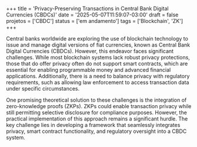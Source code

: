 +++
title = 'Privacy-Preserving Transactions in Central Bank Digital Currencies (CBDCs)'
date = '2025-05-07T11:59:07-03:00'
draft = false
projetos = ['CBDC']
status = ['em andamento']
tags = ['Blockchain', 'ZK']
+++

Central banks worldwide are exploring the use of blockchain technology to issue and manage digital versions of fiat currencies, known as Central Bank Digital Currencies (CBDCs). However, this endeavor faces significant challenges. While most blockchain systems lack robust privacy protections, those that do offer privacy often do not support smart contracts, which are essential for enabling programmable money and advanced financial applications. Additionally, there is a need to balance privacy with regulatory requirements, such as allowing law enforcement to access transaction data under specific circumstances.

One promising theoretical solution to these challenges is the integration of zero-knowledge proofs (ZKPs). ZKPs could enable transaction privacy while still permitting selective disclosure for compliance purposes. However, the practical implementation of this approach remains a significant hurdle. The key challenge lies in developing a framework that seamlessly integrates privacy, smart contract functionality, and regulatory oversight into a CBDC system.